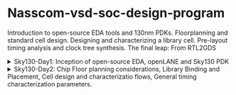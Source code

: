 # Nasscom-vsd-soc-design-program
Introduction to open-source EDA tools and 130nm PDKs. Floorplanning and standard cell design. Designing and characterizing a library cell. Pre-layout timing analysis and clock tree synthesis. The final leap: From RTL2GDS 

<details>
  <summary>Sky130-Day1: Inception of open-source EDA, openLANE and Sky130 PDK</summary>
  Commands to invoke the OpenLANE flow and perform synthesis:

```bash
  #Change directory to OpenLANE flow directory
  $cd Desktop/work/tools/openlane_working_dir/openlane

  #Invoke the OpenLANE flow Docker subsystem
  #(Ensure Docker is installed and configured on your system)
  $docker

  #Start the OpenLANE interactive flow
  %./flow.tcl -interactive

  #Load OpenLANE required packages
  %package require openlane 0.9

  #Prepare the design for synthesis
  %prep -design picorv32a

  #Run the synthesis process
  %run_synthesis
```

Screenshots of the operations
![d1_1](https://github.com/user-attachments/assets/7735f6bf-c0dd-4972-b342-163244357eb5)
![d1_2](https://github.com/user-attachments/assets/b13ec707-5916-460a-b98a-1adaa60e1b00)
![d1_3](https://github.com/user-attachments/assets/1c1f3481-1e31-42be-a011-74a17488fbe5)
![d1_4](https://github.com/user-attachments/assets/f968126c-a07c-404e-801a-08583b09ace5)

</details>

<details>
  <summary>Sky130-Day2: Chip Floor planning considerations, Library Binding and Placement, Cell design and characterizatio flows, General timing characterization parameters.</summary>
  1.Run floorplan using openlane and steps to view floorplan  
  Commands to review floorplan layout in Magic  
  
  ![run_fp](https://github.com/user-attachments/assets/9d9326db-f332-48d2-9441-ea1ff53c9ab6)
  ![run_fp2](https://github.com/user-attachments/assets/fb49396e-b79f-451c-8e69-85e5fa8d58cc)  
  
```bash
  #Change directory to path containing generated floorplan def
  $ cd Desktop/work/tools/openlane_working_dir/openlane/designs/picorv32a/runs/27-01_18- 
  04/results/floorplan/

  #Command to load the floorplan def in magic tool
  magic -T home/vsduser/Desktop/work/tools/openlane_working_dir/pdks/sky130A/libs.tech/magic/sky130A.tech lef read ../../tmp/merged.lef def read picorv32a.floorplan.def &
```

  ![fp](https://github.com/user-attachments/assets/fc4c04f1-ff62-4d7e-ab98-1632f4789374)
  ![fp_port_layer_in_config](https://github.com/user-attachments/assets/052d4db7-9083-4d15-b84f-7b48131d0bd4)

 
  2.Congestion aware placement using RePlAce  
  
  ![run_pc](https://github.com/user-attachments/assets/ef81ef61-3a60-403e-91a1-a43851219e3f)
  ![run_pc2](https://github.com/user-attachments/assets/6ab74807-6bf1-47e8-84e3-e136890711cd)  
  
  Commands to run placement using RePlAce:  
  
```bash
  #Change directory to path containing generated placement def
  $ cd Desktop/work/tools/openlane_working_dir/openlane/designs/picorv32a/runs/27-01_17-23/results/placement/

  #Command to load the placement def in magic tool
  magic -T /home/vsduser/Desktop/work/tools/openlane_working_dir/pdks/sky130A/libs.tech/magic/sky130A.tech lef read ../../tmp/merged.lef def read picorv32a.placement.def &
```

![placement](https://github.com/user-attachments/assets/0fea020c-87b5-4f41-8495-8cdd89534a06)
![standard cells  (1)](https://github.com/user-attachments/assets/133263f3-f1e2-42d8-8e16-24bab6115ea8)
![unpaced cells](https://github.com/user-attachments/assets/9a6b365f-9e18-4b1c-ae60-721e5d60dcd0)

</details>
